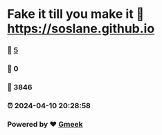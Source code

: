 # Fake it till you make it :link: https://soslane.github.io 
### :page_facing_up: [5](https://soslane.github.io/tag.html) 
### :speech_balloon: 0 
### :hibiscus: 3846 
### :alarm_clock: 2024-04-10 20:28:58 
### Powered by :heart: [Gmeek](https://github.com/Meekdai/Gmeek)

